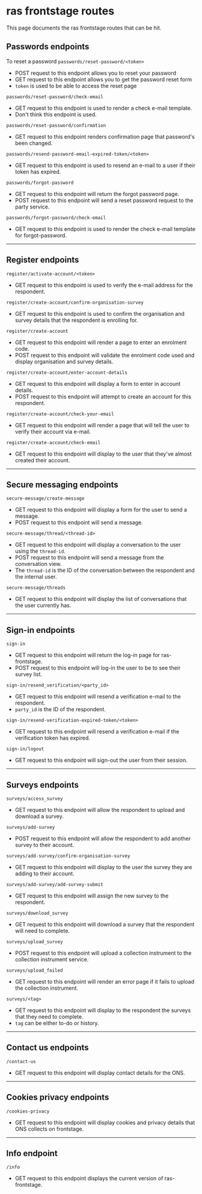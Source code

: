 # ras frontstage routes

This page documents the ras frontstage routes that can be hit.

## Passwords endpoints

To reset a password
`passwords/reset-password/<token>`
* POST request to this endpoint allows you to reset your password
* GET request to this endpoint allows you to get the password reset form
* `token` is used to be able to access the reset page

`passwords/reset-password/check-email`
* GET request to this endpoint is used to render a check e-mail template.
* Don't think this endpoint is used.

`passwords/reset-password/confirmation`
* GET request to this endpoint renders confirmation page that password's been changed.

`passwords/resend-password-email-expired-token/<token>`
* GET request to this endpoint is used to resend an e-mail to a user if their token has expired.

`passwords/forgot-password`
* GET request to this endpoint will return the forgot password page.
* POST request to this endpoint will send a reset password request to the party service.

`passwords/forgot-password/check-email`
* GET request to this endpoint is used to render the check e-mail template for forgot-password.

---

## Register endpoints

`register/activate-account/<token>`
* GET request to this endpoint is used to verify the e-mail address for the respondent.

`register/create-account/confirm-organisation-survey`
* GET request to this endpoint is used to confirm the organisation and survey details that the respondent is enrolling for.

`register/create-account`
* GET request to this endpoint will render a page to enter an enrolment code.
* POST request to this endpoint will validate the enrolment code used and display organisation and survey details.

`register/create-account/enter-account-details`
* GET request to this endpoint will display a form to enter in account details.
* POST request to this endpoint will attempt to create an account for this respondent.

`register/create-account/check-your-email`
* GET request to this endpoint will render a page that will tell the user to verify their account via e-mail.

`register/create-account/check-email`
* GET request to this endpoint will display to the user that they've almost created their account.

---

## Secure messaging endpoints

`secure-message/create-message`
* GET request to this endpoint will display a form for the user to send a message.
* POST request to this endpoint will send a message.

`secure-message/thread/<thread-id>`
* GET request to this endpoint will display a conversation to the user using the `thread-id`.
* POST request to this endpoint will send a message from the conversation view.
* The `thread-id` is the ID of the conversation between the respondent and the internal user.

`secure-message/threads`
* GET request to this endpoint will display the list of conversations that the user currently has.

---

## Sign-in endpoints

`sign-in`
* GET request to this endpoint will return the log-in page for ras-frontstage.
* POST request to this endpoint will log-in the user to be to see their survey list.

`sign-in/resend_verification/<party_id>`
* GET request to this endpoint will resend a verification e-mail to the respondent.
* `party_id` is the ID of the respondent.

`sign-in/resend-verification-expired-token/<token>`
* GET request to this endpoint will resend a verification e-mail if the verification token has expired.

`sign-in/logout`
* GET request to this endpoint will sign-out the user from their session.

---

## Surveys endpoints

`surveys/access_survey`
* GET request to this endpoint will allow the respondent to upload and download a survey.

`surveys/add-survey`
* POST request to this endpoint will allow the respondent to add another survey to their account.

`surveys/add-survey/confirm-organisation-survey`
* GET request to this endpoint will display to the user the survey they are adding to their account.

`surveys/add-survey/add-survey-submit`
* GET request to this endpoint will assign the new survey to the respondent.

`surveys/download_survey`
* GET request to this endpoint will download a survey that the respondent will need to complete.

`surveys/upload_survey`
* POST request to this endpoint will upload a collection instrument to the collection instrument service.

`surveys/upload_failed`
* GET request to this endpoint will render an error page if it fails to upload the collection instrument.

`surveys/<tag>`
* GET request to this endpoint will display to the respondent the surveys that they need to complete.
* `tag` can be either to-do or history.

---

## Contact us endpoints

`/contact-us`
* GET request to this endpoint will display contact details for the ONS.

---

## Cookies privacy endpoints

`/cookies-privacy`
* GET request to this endpoint will display cookies and privacy details that ONS collects on frontstage.

---

## Info endpoint

`/info`
* GET request to this endpoint displays the current version of ras-frontstage.